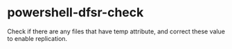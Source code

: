 # powershell-dfsr-check
Check if there are any files that have temp attribute, and correct these value to enable replication. 
